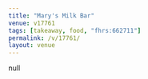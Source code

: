 ```yaml
---
title: "Mary's Milk Bar"
venue: v17761
tags: [takeaway, food, "fhrs:662711"]
permalink: /v/17761/
layout: venue
---
```

null